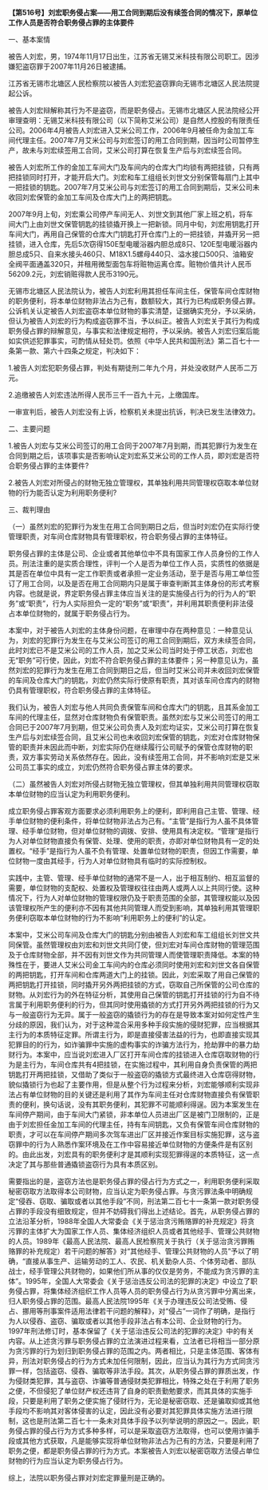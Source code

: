 **【第516号】刘宏职务侵占案——用工合同到期后没有续签合同的情况下，原单位工作人员是否符合职务侵占罪的主体要件**

一、基本案情

被告人刘宏，男，1974年11月17日出生，江苏省无锡艾米科技有限公司职工。因涉嫌犯盗窃罪于2007年11月26日被逮捕。

江苏省无锡市北塘区人民检察院以被告人刘宏犯盗窃罪向无锡市北塘区人民法院提起公诉。

被告人刘宏辩解称其行为不是盗窃，而是职务侵占。无锡市北塘区人民法院经公开审理查明：无锡艾米科技有限公司（以下简称艾米公司）是自然人控股的有限责任公司。2006年4月被告人刘宏进入艾米公司工作，2006年9月被任命为金加工车间代理主任。2007年7月艾米公司与刘宏签订的用工合同到期，因当时公司暂停生产，故未与刘宏续签用工合同，艾米公司打算在恢复生产后与刘宏续签合同。

被告人刘宏所工作的金加工车间大门及车间内的仓库大门均锁有两把挂锁，只有两把挂锁同时打开，才能开启大门。刘宏和车工组组长刘世文分别保管每扇门上其中一把挂锁的钥匙。2007年7月艾米公司与刘宏签订的用工合同到期后，艾米公司未收回刘宏保管的金加工车间及仓库大门上的两把钥匙。

2007年9月上旬，刘宏乘公司停产车间无人、刘世文到其他厂家上班之机，将车间大门上由刘世文保管钥匙的挂锁撬开换上一把新锁。同月中旬，刘宏用钥匙打开车间大门，再用自己保管的仓库大门钥匙打开仓库门上的一把挂锁，并撬开另一把挂锁，进入仓库，先后5次窃得150E型电暖浴器内胆总成8只、120E型电暖浴器内胆总成5只、自来水接头460只、M18X1.5螺母440只、溢水接口500只、油箱安全阀平面通盖320只，并租用微型面包车将赃物运离仓库。赃物价值共计人民币56209.2元，刘宏销赃得款人民币3190元。

无锡市北塘区人民法院认为，被告人刘宏利用其担任车间主任，保管车间仓库财物的职务便利，将本单位财物非法占为己有，数额较大，其行为已构成职务侵占罪。公诉机关认定被告人刘宏盗窃本单位财物的事实清楚，证据确实充分，予以采纳，但认为被告人刘宏的行为构成盗窃罪不当，予以纠正。被告人刘宏关于其行为构成职务侵占罪的辩解意见，与事实和法律规定相符，予以采纳。被告人刘宏归案后能如实供述犯罪事实，可酌情从轻处罚。依照《中华人民共和国刑法》第二百七十一条第一款、第六十四条之规定，判决如下：

1.被告人刘宏犯职务侵占罪，判处有期徒刑二年九个月，并处没收财产人民币二万元。

2.追缴被告人刘宏违法所得人民币三千一百九十元，上缴国库。

一审宣判后，被告人刘宏没有上诉，检察机关未提出抗诉，判决已发生法律效力。

二、主要问题

1.被告人刘宏与艾米公司签订的用工合同于2007年7月到期，而其犯罪行为发生在合同到期之后，该项事实是否影响认定刘宏系艾米公司的工作人员，即刘宏是否符合职务侵占罪的主体要件?

2.被告人刘宏对所侵占的财物无独立管理权，其单独利用共同管理权窃取本单位财物的行为能否认定为利用职务便利?

三、裁判理由

（一）虽然刘宏的犯罪行为发生在用工合同到期日之后，但当时刘宏仍在实际行使管理职责，对车间仓库财物具有管理职权，符合职务侵占罪的主体特征。

职务侵占罪的主体是公司、企业或者其他单位中不具有国家工作人员身份的工作人员。刑法注重的是实质合理性，评判一个人是否为单位工作人员，实质性的依据是其是否在单位中具有一定工作职责或者承担一定业务活动，至于是否与用工单位签订了用工合同，以及是否在用工合同期内只是属于审查判断其主体身份的形式考察内容。也就是说，界定职务侵占罪主体应当关注的是实施侵占行为的行为人的“职务”或“职责”，行为人实际担负一定的“职务”或“职责”，并利用其职责便利非法侵占本单位财物的，就属于职务侵占行为。

本案中，对于被告人刘宏的主体身份问题，在审理中存在两种意见：一种意见认为，刘宏的犯罪行为发生在与艾米公司签订的用工合同到期后，双方未续签合同，此时刘宏已不是艾米公司的工作人员，加之艾米公司当时处于停工状态，刘宏也无“职务”可行使，因此，刘宏不符合职务侵占罪的主体要件；另一种意见认为，虽然刘宏的犯罪行为发生在用工合同到期日之后，但当时艾米公司并未收回刘宏保管的车间及仓库大门的钥匙，刘宏仍然实际行使原有职责，其对该车间仓库内的财物仍具有管理职权，符合职务侵占罪的主体特征。

我们认为，被告人刘宏与他人共同负责保管车间和仓库大门的钥匙，且其系金加工车间的代理主任，显然对仓库财物负有保管职责。虽然刘宏与艾米公司签订的用工合同已于2007年7月到期，但艾米公司负责人及刘宏均证实，艾米公司打算在恢复生产后与刘宏续签合同，且艾米公司也未收回刘宏保管的钥匙，刘宏对仓库财物保管的职责并未因此而中断，刘宏实际仍在继续履行公司赋予的保管仓库财物的职责，双方事实劳动关系依然存在。因此，没有续签用工合同，并不影响刘宏是艾米公司员工事实的成立，刘宏仍然符合职务侵占罪主体的要求。

（二）虽然被告人刘宏对所侵占财物无独立管理权，但其单独利用共同管理权窃取本单位财物的应当认定为利用职务便利。

成立职务侵占罪客观方面要求必须利用职务上的便利，即利用自己主管、管理、经手单位财物的便利条件，将单位财物非法占为己有。“主管”是指行为人虽不具体管理、经手单位财物，但对单位财物的调拨、安排、使用具有决定权。“管理”是指行为人对单位财物直接负有保管、处理、使用的职责，亦即对单位财物具有一定的处置权。“经手”是指行为人虽不负有管理、处置单位财物的职责，但因工作需要，单位财物一度由其经手，行为人对单位财物具有临时的实际控制权。

实践中，主管、管理、经手单位财物的通常不是一人，出于相互制约、相互监督的需要，单位财物的支配权、处置权及管理权往往由两人或两人以上共同行使。这种情况下，行为人对单位财物的管理权限仍及于职责范围的全部，其管理权能以及因该管理权所产生的便利亦不因有其他共同管理人而受到影响，其单独利用其管理职务便利窃取本单位财物的行为不影响“利用职务上的便利”的认定。

本案中，艾米公司车间及仓库大门的钥匙分别由被告人刘宏和车工组组长刘世文共同保管。虽然管理权由刘宏和刘世文共同仃使，但刘宏对车间仓库财物的管理范围及于仓库财物全部，并不因有刘世文作为共同管理人而使管理职责降低。本案的特殊性在于，要进人艾米公司金工车间内的仓库必须同时使用刘宏和刘世文各自保管的两把钥匙，打开车间和仓库两道大门上的挂锁。因此，刘宏采取了用自己保管的两把钥匙打开挂锁，同时撬开另外两把挂锁的方式，窃取自己所保管的公司仓库的财物。从刘宏行为的外在特征分析，其使用自己保管的钥匙打开挂锁的行为自不待言属于利用职务便利的行为，但其同时使用撬锁的方式打开另外两把挂锁的行为又与一般盗窃行为无异。属于一般盗窃的撬锁行为的存在是导致本案对如何定性产生分歧的原因，我们认为，对于这种混合采用多种手段实施的侵财犯罪，应当根据其主行为的本质特征定罪。所谓主行为，即是直接侵害法益的行为，也即直接实现其犯罪目的的行为，如诈骗罪中实施的虚构事实的诈骗方法行为，抢劫罪中的暴力劫财行为。本案中，应当说刘宏进入厂区打开车间仓库的挂锁进入仓库窃取财物的行为是主行为，车间仓库共有4把挂锁，在实施过程中，其利用自身负责保管的两把钥匙打开两把挂锁，又借助了类似于一般盗窃的撬锁方式最终进入仓库窃得财物，貌似撬锁行为也起了主要作用，但是从整个行为过程来分析，刘宏能够顺利实现非法占有单位财物的目的关键还是利用了其作为车间主任对仓库财物直接负有保管职责的便利，换句话说，没有其职务便利，其犯罪不可能顺利得逞。因为本案发生在车间停产期间，由于车间大门紧锁，非本单位人员进出厂区是被门卫限制的，正是由于刘宏担任金加工车间的代理主任，持有车间钥匙，又负有保管车间仓库财物的职责，才可以在车间停产期间多次驾车进出厂区并接近作案目标实施犯罪，这与盗窃罪中的行为人熟悉作案环境及在工作中容易接近单位财物的方便条件是有区别的。由此出发，刘宏具有的职务便利才是其顺利实现犯罪得逞的本质特征，这一点决定了其与那些普通撬锁盗窃行为具有本质区别。

需要指出的是，盗窃方法也是职务侵占罪的侵占行为方式之一，利用职务便利采取秘密窃取方法取得本公司财物，应当认定为职务侵占罪。与贪污罪法条中明确规定“侵吞、窃取、骗取或者以其他手段”不同，刑法第二百七十一条第一款对职务侵占罪的手段没有细致规定，但并不妨碍我们得出上述结论。首先，从职务侵占罪的立法沿革分析，1988年全国人大常委会《关于惩治贪污贿赂罪的补充规定》将贪污罪的主体扩大为国家工作人员、集体经济组织人员或者其他经手、管理公共财物的人员。1989年《最高人民法院、最高人民检察院关于执行（关于惩治贪污罪贿赂罪的补充规定）若干问题的解答》对“其他经手、管理公共财物的人员”予以了明确，“直接从事生产、运输劳动的工人、农民、机关勤杂人员、个体劳动者、部队战士，经手管理公共财物的，如果他们所从事的仅仅是劳务，不能成为贪污罪的主体”。1995年，全国人大常委会《关于惩治违反公司法的犯罪的决定》中设立了职务侵占罪，将集体经济组织工作人员等人员的职务侵占行为从贪污罪中分离出来，归人职务侵占罪的范围。最高人民法院1995年《关于办理违反公司法受贿、侵占、挪用等刑事案件适用法律若干问题的解释》，对“侵占”一词作了明确，是指行为人以侵吞、盗窃、骗取或者以其他手段非法占有本公司、企业财物的行为。1997年刑法修订时，基本保留了《关于惩治违反公司法的犯罪的决定》中的有关内容。从上述贪污罪与职务侵占罪的立法演进过程来看，立法者已将相当一部分原为贪污罪的行为划归到职务侵占罪的范围之内。两者相比，只是主体范围、客体有异，刑法对职务侵占的行为方式未加任何限制，因此，应当认为其行为方式同贪污罪一样，包括盗窃、侵吞、骗取等非法手段。其次，从职务侵占罪的罪质出发，作为侵财类犯罪，其与盗窃、诈骗等普通侵财类犯罪相比，特殊之处在于利用了职务之便，不但侵犯了单位财产权还违背了自身的职责勤勉要求，而其具体的实施手段，只要是利用了职务之便实施了侵财行为，无论是秘密窃取、还是骗取抑或其他手段均不影响其对客体侵害的认定，因此没有必要对其犯罪具体实施方法进行限制，这也是刑法第二百七十一条未对具体手段予以列举说明的原因之一。因此，职务侵占罪的侵占行为方式多种多样，可以是采取盗窃方法取得，也可以使用诈骗手段或其他方式获取，凡是能够实现将单位财物非法占为己有的方法，只要是利用了职务之便，都是职务侵占罪的行为方式。本案被告人刘宏以秘密窃取方法侵占单位财物的行为应当认定为职务侵占行为。

综上，法院以职务侵占罪对刘宏定罪量刑是正确的。